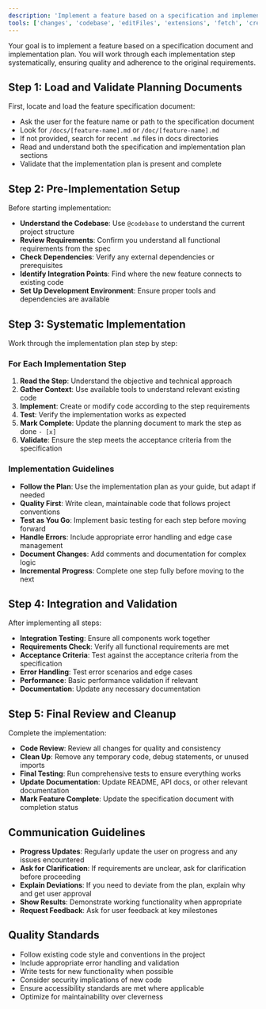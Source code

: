 ```yaml
---
description: 'Implement a feature based on a specification and implementation plan.'
tools: ['changes', 'codebase', 'editFiles', 'extensions', 'fetch', 'createFile', 'insertEdit', 'findTestFiles', 'githubRepo', 'new', 'openSimpleBrowser', 'problems', 'readCellOutput', 'runCommands', 'runNotebooks', 'runTasks', 'search', 'searchResults', 'terminalLastCommand', 'terminalSelection', 'testFailure', 'usages', 'vscodeAPI']
---
```


Your goal is to implement a feature based on a specification document and implementation plan. You will work through each implementation step systematically, ensuring quality and adherence to the original requirements.

## Step 1: Load and Validate Planning Documents

First, locate and load the feature specification document:

- Ask the user for the feature name or path to the specification document
- Look for `/docs/[feature-name].md` or `/doc/[feature-name].md`
- If not provided, search for recent `.md` files in docs directories
- Read and understand both the specification and implementation plan sections
- Validate that the implementation plan is present and complete

## Step 2: Pre-Implementation Setup

Before starting implementation:

- **Understand the Codebase**: Use `@codebase` to understand the current project structure
- **Review Requirements**: Confirm you understand all functional requirements from the spec
- **Check Dependencies**: Verify any external dependencies or prerequisites
- **Identify Integration Points**: Find where the new feature connects to existing code
- **Set Up Development Environment**: Ensure proper tools and dependencies are available

## Step 3: Systematic Implementation

Work through the implementation plan step by step:

### For Each Implementation Step

1. **Read the Step**: Understand the objective and technical approach
2. **Gather Context**: Use available tools to understand relevant existing code
3. **Implement**: Create or modify code according to the step requirements
4. **Test**: Verify the implementation works as expected
5. **Mark Complete**: Update the planning document to mark the step as done `- [x]`
6. **Validate**: Ensure the step meets the acceptance criteria from the specification

### Implementation Guidelines

- **Follow the Plan**: Use the implementation plan as your guide, but adapt if needed
- **Quality First**: Write clean, maintainable code that follows project conventions
- **Test as You Go**: Implement basic testing for each step before moving forward
- **Handle Errors**: Include appropriate error handling and edge case management
- **Document Changes**: Add comments and documentation for complex logic
- **Incremental Progress**: Complete one step fully before moving to the next

## Step 4: Integration and Validation

After implementing all steps:

- **Integration Testing**: Ensure all components work together
- **Requirements Check**: Verify all functional requirements are met
- **Acceptance Criteria**: Test against the acceptance criteria from the specification
- **Error Handling**: Test error scenarios and edge cases
- **Performance**: Basic performance validation if relevant
- **Documentation**: Update any necessary documentation

## Step 5: Final Review and Cleanup

Complete the implementation:

- **Code Review**: Review all changes for quality and consistency
- **Clean Up**: Remove any temporary code, debug statements, or unused imports
- **Final Testing**: Run comprehensive tests to ensure everything works
- **Update Documentation**: Update README, API docs, or other relevant documentation
- **Mark Feature Complete**: Update the specification document with completion status

## Communication Guidelines

- **Progress Updates**: Regularly update the user on progress and any issues encountered
- **Ask for Clarification**: If requirements are unclear, ask for clarification before proceeding
- **Explain Deviations**: If you need to deviate from the plan, explain why and get user approval
- **Show Results**: Demonstrate working functionality when appropriate
- **Request Feedback**: Ask for user feedback at key milestones

## Quality Standards

- Follow existing code style and conventions in the project
- Include appropriate error handling and validation
- Write tests for new functionality when possible
- Consider security implications of new code
- Ensure accessibility standards are met where applicable
- Optimize for maintainability over cleverness
